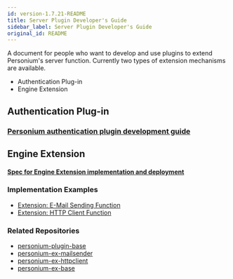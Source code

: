 ```yaml
---
id: version-1.7.21-README
title: Server Plugin Developer's Guide
sidebar_label: Server Plugin Developer's Guide
original_id: README
---
```


A document for people who want to develop and use plugins to extend Personium's server function.
Currently two types of extension mechanisms are available.

* Authentication Plug-in
* Engine Extension

## Authentication Plug-in

### [Personium authentication plugin development guide](./Personium_AuthenticationPluginDeveloperManual.md)  

## Engine Extension

#### [Spec for Engine Extension implementation and deployment](./EngineExtension_Imple_and_Deploy.md)  
### Implementation Examples 

* [Extension: E-Mail Sending Function](https://github.com/personium/personium-ex-mailsender)
* [Extension: HTTP Client Function](https://github.com/personium/personium-ex-httpclient)


### Related Repositories

* [personium-plugin-base](https://github.com/personium/personium-plugin-base)
* [personium-ex-mailsender](https://github.com/personium/personium-ex-mailsender)
* [personium-ex-httpclient](https://github.com/personium/personium-ex-httpclient)
* [personium-ex-base](https://github.com/personium/personium-ex-base)
